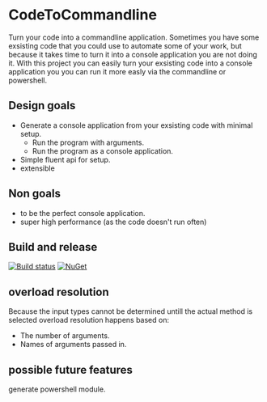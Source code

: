 # CodeToCommandline
Turn your code into a commandline application. Sometimes you have some exsisting code that you could use to automate some of your work, but because it takes time to turn it into a console application you are not doing it. With this project you can easily turn your exsisting code into a console application you you can run it more easly via the commandline or powershell.

## Design goals
- Generate a console application from your exsisting code with minimal setup.
  - Run the program with arguments.
  - Run the program as a console application.
- Simple fluent api for setup.
- extensible

## Non goals
- to be the perfect console application.
- super high performance (as the code doesn't run often)

## Build and release

[![Build status](https://ci.appveyor.com/api/projects/status/spne62t6gcnolu4p?svg=true)](https://ci.appveyor.com/project/Patrickkk/codetocommandline)
[![NuGet](https://img.shields.io/nuget/v/PTRK.CodeToCommandLine.svg)]()


## overload resolution
Because the input types cannot be determined untill the actual method is selected overload resolution happens based on:
- The number of arguments.
- Names of arguments passed in.

## possible future features
generate powershell module.